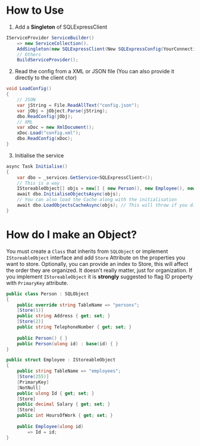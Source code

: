 # How to Use

1) Add a **Singleton** of SQLExpressClient

```cs
IServiceProvider ServiceBuilder()
    => new ServiceCollection().
    AddSingleton(new SQLExpressClient(New SQLExpressConfig(YourConnectionString))).
    // Others
    BuildServiceProvider();
```

2) Read the config from a XML or JSON file (You can also provide it directly to the client ctor)

```cs
void LoadConfig()
{
    // JSON
    var jString = File.ReadAllText("config.json");
    var jObj = jObject.Parse(jString);
    dbo.ReadConfig(jObj);
    // XML
    var xDoc = new XmlDocument();
    xDoc.Load("config.xml");
    dbo.ReadConfig(xDoc);
}
```

3) Initialise the service

```cs
async Task Initialise()
{
    var dbo = _services.GetService<SQLExpressClient>();
    // This is a way
    IStoreableObject[] objs = new[] { new Person(), new Employee(), new Derp() };
    await dbo.InitialiseObjectsAsync(objs);
    // You can also load the Cache along with the initialisation
    await dbo.LoadObjectsCacheAsync(objs); // This will throw if you disable cache
}
```

# How do I make an Object?

You must create a `Class` that inherits from `SQLObject` or implement `IStoreableObject` interface and add `Store` Attribute on the properties you want to store.  Optionally, you can provide an index to Store, this will affect the order they are organized. It doesn't really matter, just for organization. If you implement `IStoreableObject` it is **strongly** suggested to flag ID property with `PrimaryKey` attribute.

```cs
public class Person : SQLObject
{
    public override string TableName => "persons";
    [Store(1)]
    public string Address { get; set; }
    [Store(2)]
    public string TelephoneNumber { get; set; }
    
    public Person() { }
    public Person(ulong id) : base(id) { }
}

public struct Employee : IStoreableObject
{
    public string TableName => "employees";
    [Store(255)]
    [PrimaryKey]
    [NotNull]
    public ulong Id { get; set; }
    [Store]
    public decimal Salary { get; set; }
    [Store]
    public int HoursOfWork { get; set; }
    
    public Employee(ulong id)
        => Id = id;
}
```
